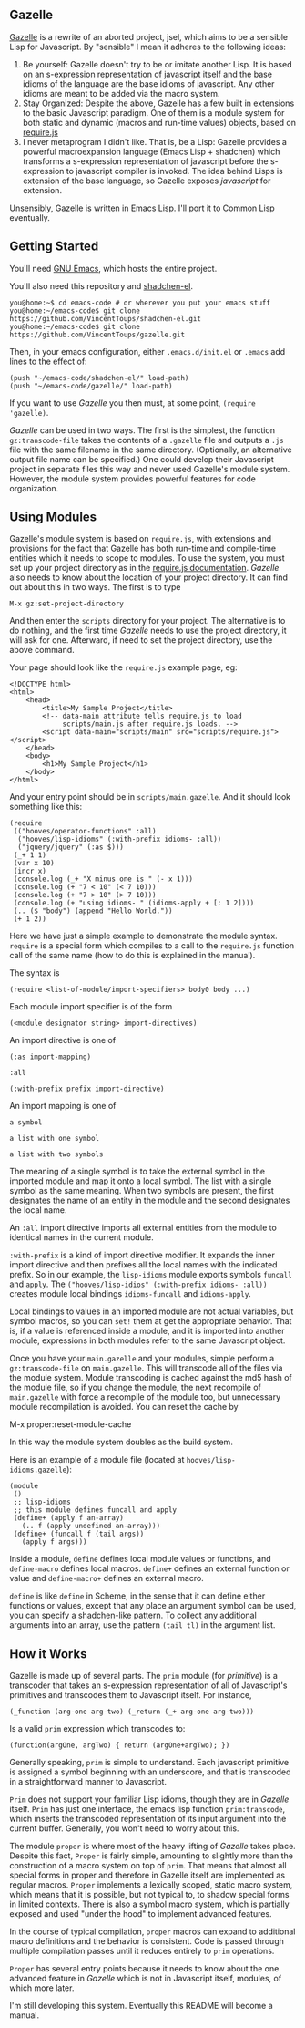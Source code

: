 Gazelle
-------

[Gazelle](https://github.com/VincentToups/gazelle) is a rewrite of an
aborted project, jsel, which aims to be a sensible Lisp for
Javascript.  By "sensible" I mean it adheres to the following ideas:

1.  Be yourself:
    Gazelle doesn't try to be or imitate another Lisp.   It is based
    on an s-expression representation of javascript itself and the
    base idioms of the language are the base idioms of javascript.
    Any other idioms are meant to be added via the macro system.
2.  Stay Organized:
    Despite the above, Gazelle has a few built in extensions to the
    basic Javascript paradigm.  One of them is a module system for
    both static and dynamic (macros and run-time values) objects,
    based on [require.js](http://requirejs.org/) 
3.  I never metaprogram I didn't like.
    That is, be a Lisp: Gazelle provides a powerful macroexpansion
    language (Emacs Lisp + shadchen) which transforms a s-expression
    representation of javascript before the s-expression to javascript
    compiler is invoked.  The idea behind Lisps is extension of the
    base language, so Gazelle exposes _javascript_ for extension.

Unsensibly, Gazelle is written in Emacs Lisp.  I'll port it to Common
Lisp eventually. 

Getting Started
---------------

You'll need [GNU Emacs](http://www.gnu.org/software/emacs/), which
hosts the entire project.

You'll also need this repository and
[shadchen-el](https://github.com/VincentToups/shadchen-el).

    you@home:~$ cd emacs-code # or wherever you put your emacs stuff
    you@home:~/emacs-code$ git clone https://github.com/VincentToups/shadchen-el.git
    you@home:~/emacs-code$ git clone  https://github.com/VincentToups/gazelle.git
	    
Then, in your emacs configuration, either `.emacs.d/init.el` or
`.emacs` add lines to the effect of:

    (push "~/emacs-code/shadchen-el/" load-path)
    (push "~/emacs-code/gazelle/" load-path)

If you want to use _Gazelle_ you then must, at some point, `(require
'gazelle)`.

_Gazelle_ can be used in two ways.  The first is the simplest, the
function `gz:transcode-file` takes the contents of a `.gazelle` file
and outputs a `.js` file with the same filename in the same directory.
(Optionally, an alternative output file name can be specified.)  One
could develop their Javascript project in separate files this way and
never used Gazelle's module system.  However, the module system
provides powerful features for code organization.

Using Modules
-------------

Gazelle's module system is based on `require.js`, with extensions and
provisions for the fact that Gazelle has both run-time and
compile-time entities which it needs to scope to modules.  To use the
system, you must set up your project directory as in the [require.js
documentation](http://requirejs.org/docs/jquery.html).  _Gazelle_ also
needs to know about the location of your project directory.  It can
find out about this in two ways.  The first is to type

    M-x gz:set-project-directory

And then enter the `scripts` directory for your project.  The
alternative is to do nothing, and the first time _Gazelle_ needs to
use the project directory, it will ask for one.  Afterward, if need to
set the project directory, use the above command.

Your page should look like the `require.js` example page, eg:

    <!DOCTYPE html>
    <html>
        <head>
            <title>My Sample Project</title>
            <!-- data-main attribute tells require.js to load
                 scripts/main.js after require.js loads. -->
            <script data-main="scripts/main" src="scripts/require.js"></script>
        </head>
        <body>
            <h1>My Sample Project</h1>
        </body>
    </html>

And your entry point should be in `scripts/main.gazelle`.  And it
should look something like this:

    (require 
     (("hooves/operator-functions" :all)
      ("hooves/lisp-idioms" (:with-prefix idioms- :all))
	  ("jquery/jquery" (:as $)))
     (_+ 1 1)
     (var x 10)
     (incr x)
     (console.log (_+ "X minus one is " (- x 1)))
     (console.log (+ "7 < 10" (< 7 10)))
     (console.log (+ "7 > 10" (> 7 10)))
     (console.log (+ "using idioms- " (idioms-apply + [: 1 2])))
     (.. ($ "body") (append "Hello World.")) 
     (+ 1 2))

Here we have just a simple example to demonstrate the module syntax.
`require` is a special form which compiles to a call to the
`require.js` function call of the same name (how to do this is
explained in the manual).  

The syntax is 

    (require <list-of-module/import-specifiers> body0 body ...)

Each module import specifier is of the form 

    (<module designator string> import-directives)

An import directive is one of 

    (:as import-mapping)

    :all

    (:with-prefix prefix import-directive)

An import mapping is one of

    a symbol

    a list with one symbol

    a list with two symbols

The meaning of a single symbol is to take the external symbol in the
imported module and map it onto a local symbol.  The list with a
single symbol as the same meaning.  When two symbols are present, the
first designates the name of an entity in the module and the second
designates the local name.  

An `:all` import directive imports all external entities from the
module to identical names in the current module.

`:with-prefix` is a kind of import directive modifier.  It expands the
inner import directive and then prefixes all the local names with the
indicated prefix.  So in our example, the `lisp-idioms` module exports
symbols `funcall` and `apply`.  The `("hooves/lisp-idios"
(:with-prefix idioms- :all))` creates module local bindings
`idioms-funcall` and `idioms-apply`.

Local bindings to values in an imported module are not actual
variables, but symbol macros, so you can `set!` them at get the
appropriate behavior.  That is, if a value is referenced inside a
module, and it is imported into another module, expressions in both
modules refer to the same Javascript object.  

Once you have your `main.gazelle` and your modules, simple perform a
`gz:transcode-file` on `main.gazelle`.  This will transcode all of the
files via the module system.  Module transcoding is cached against the
md5 hash of the module file, so if you change the module, the next
recompile of `main.gazelle` with force a recompile of the module too,
but unnecessary module recompilation is avoided.  You can reset the
cache by 

   M-x proper:reset-module-cache

In this way the module system doubles as the build system.  

Here is an example of a module file  (located at `hooves/lisp-idioms.gazelle`):

    (module 
     ()
     ;; lisp-idioms 
     ;; this module defines funcall and apply
     (define+ (apply f an-array)
       (.. f (apply undefined an-array)))
     (define+ (funcall f (tail args))
       (apply f args)))

Inside a module, `define` defines local module values or functions,
and `define-macro` defines local macros.  `define+` defines an
external function or value and `define-macro+` defines an external
macro.  

`define` is like `define` in Scheme, in the sense that it can define
either functions or values, except that any place an argument symbol
can be used, you can specify a shadchen-like pattern.  To collect any
additional arguments into an array, use the pattern `(tail tl)` in the
argument list.  

How it Works
------------

Gazelle is made up of several parts.  The `prim` module (for
_primitive_) is a transcoder that takes an s-expression representation
of all of Javascript's primitives and transcodes them to Javascript
itself.  For instance,

    (_function (arg-one arg-two) (_return (_+ arg-one arg-two)))

Is a valid `prim` expression which transcodes to:

    (function(argOne, argTwo) { return (argOne+argTwo); })

Generally speaking, `prim`  is simple to understand.  Each javascript
primitive is assigned a symbol beginning with an underscore, and that
is transcoded in a straightforward manner to Javascript.  

`Prim` does not support your familiar Lisp idioms, though they are in
_Gazelle_ itself.  `Prim` has just one interface, the emacs lisp
function `prim:transcode`, which inserts the transcoded representation
of its input argument into the current buffer.  Generally, you won't
need to worry about this.

The module `proper` is where most of the heavy lifting of _Gazelle_
takes place.  Despite this fact, `Proper` is fairly simple, amounting
to slightly more than the construction of a macro system on top of
`prim`.  That means that almost all special forms in proper and
therefore in Gazelle itself are implemented as regular macros.
`Proper` implements a lexically scoped, static macro system, which
means that it is possible, but not typical to, to shadow special forms
in limited contexts.  There is also a symbol macro system, which is
partially exposed and used "under the hood" to implement advanced
features.

In the course of typical compilation, `proper` macros can expand to
additional macro definitions and the behavior is consistent.  Code is
passed through multiple compilation passes until it reduces entirely
to `prim` operations.

`Proper` has several entry points because it needs to know about the
one advanced feature in _Gazelle_ which is not in Javascript itself,
modules, of which more later.

I'm still developing this system.  Eventually this README will become
a manual. 

